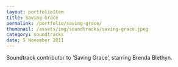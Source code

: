 ```yaml
---
layout: portfolioItem
title: Saving Grace
permalink: /portfolio/saving-grace/
thumbnail: /assets/img/soundtracks/saving-grace.jpeg
category: soundtracks
date: 5 November 2011
---
```


Soundtrack contributor to ‘Saving Grace’, starring Brenda Blethyn.